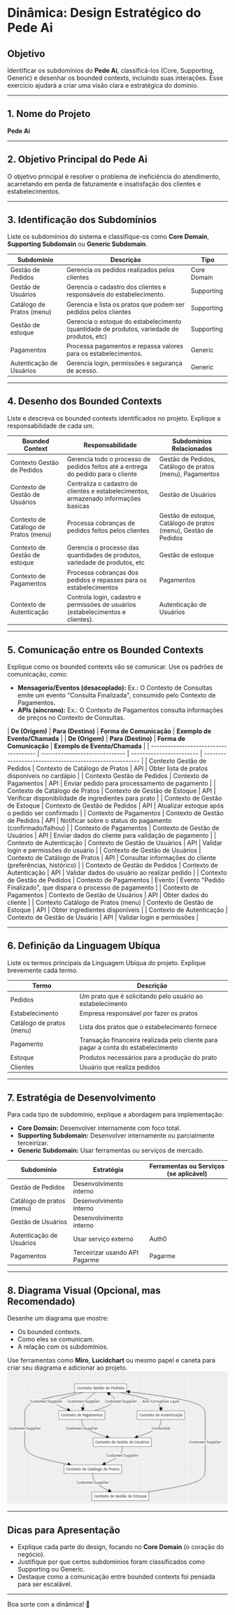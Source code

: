 # Dinâmica: Design Estratégico do Pede Ai

## Objetivo

Identificar os subdomínios do **Pede Ai**, classificá-los (Core, Supporting, Generic) e desenhar os bounded contexts, incluindo suas interações. Esse exercício ajudará a criar uma visão clara e estratégica do domínio.

---

## 1. Nome do Projeto

**Pede Ai**

---

## 2. Objetivo Principal do Pede Ai

O objetivo principal é resolver o problema de ineficiência do atendimento, acarretando em perda de faturamente e insatisfação dos clientes e estabelecimentos.

---

## 3. Identificação dos Subdomínios

Liste os subdomínios do sistema e classifique-os como **Core Domain**, **Supporting Subdomain** ou **Generic Subdomain**.

| **Subdomínio**            | **Descrição**                                                                              | **Tipo**    |
| ------------------------- | ------------------------------------------------------------------------------------------ | ----------- |
| Gestão de Pedidos         | Gerencia os pedidos realizados pelos clientes                                              | Core Domain |
| Gestão de Usuários        | Gerencia o cadastro dos clientes e responsáveis do estabelecimento.                        | Supporting  |
| Catálogo de Pratos (menu) | Gerencia e lista os pratos que podem ser pedidos pelos clientes                            | Supporting  |
| Gestão de estoque         | Gerencia o estoque do estabelecimento (quantidade de produtos, variedade de produtos, etc) | Supporting  |
| Pagamentos                | Processa pagamentos e repassa valores para os estabelecimentos.                            | Generic     |
| Autenticação de Usuários  | Gerencia login, permissões e segurança de acesso.                                          | Generic     |

---

## 4. Desenho dos Bounded Contexts

Liste e descreva os bounded contexts identificados no projeto. Explique a responsabilidade de cada um.

| **Bounded Context**                   | **Responsabilidade**                                                                 | **Subdomínios Relacionados**                                    |
| ------------------------------------- | ------------------------------------------------------------------------------------ | --------------------------------------------------------------- |
| Contexto Gestão de Pedidos            | Gerencia todo o processo de pedidos feitos até a entrega do pedido para o cliente    | Gestão de Pedidos, Catálogo de pratos (menu), Pagamentos        |
| Contexto de Gestão de Usuários        | Centraliza o cadastro de clientes e estabelecimentos, armazenado informações basicas | Gestão de Usuários                                              |
| Contexto de Catálogo de Pratos (menu) | Processa cobranças de pedidos feitos pelos clientes                                  | Gestão de estoque, Catálogo de pratos (menu), Gestão de Pedidos |
| Contexto de Gestão de estoque         | Gerencia o processo das quantidades de produtos, variedade de produtos, etc          | Gestão de estoque                                               |
| Contexto de Pagamentos                | Processa cobranças dos pedidos e repasses para os estabelecimentos                   | Pagamentos                                                      |
| Contexto de Autenticação              | Controla login, cadastro e permissões de usuários (estabelecimentos e clientes).     | Autenticação de Usuários                                        |

---

## 5. Comunicação entre os Bounded Contexts

Explique como os bounded contexts vão se comunicar. Use os padrões de comunicação, como:

- **Mensageria/Eventos (desacoplado):** Ex.: O Contexto de Consultas emite um evento "Consulta Finalizada", consumido pelo Contexto de Pagamentos.
- **APIs (síncrono):** Ex.: O Contexto de Pagamentos consulta informações de preços no Contexto de Consultas.

| **De (Origem)** | **Para (Destino)** | **Forma de Comunicação** | **Exemplo de Evento/Chamada** |
| **De (Origem)** | **Para (Destino)** | **Forma de Comunicação** | **Exemplo de Evento/Chamada** |
| ------------------------------------- | ------------------------------ | ------------------------ | ------------------------------------------------------- |
| Contexto Gestão de Pedidos | Contexto de Catálogo de Pratos | API | Obter lista de pratos disponíveis no cardápio |
| Contexto Gestão de Pedidos | Contexto de Pagamentos | API | Enviar pedido para processamento de pagamento |
| Contexto de Catálogo de Pratos | Contexto de Gestão de Estoque | API | Verificar disponibilidade de ingredientes para prato |
| Contexto de Gestão de Estoque | Contexto de Gestão de Pedidos | API | Atualizar estoque após o pedido ser confirmado |
| Contexto de Pagamentos | Contexto de Gestão de Pedidos | API | Notificar sobre o status do pagamento (confirmado/falhou) |
| Contexto de Pagamentos | Contexto de Gestão de Usuários | API | Enviar dados do cliente para validação de pagamento |
| Contexto de Autenticação | Contexto de Gestão de Usuários | API | Validar login e permissões do usuário |
| Contexto de Gestão de Usuários | Contexto de Catálogo de Pratos | API | Consultar informações do cliente (preferências, histórico) |
| Contexto de Gestão de Pedidos | Contexto de Autenticação | API | Validar dados do usuário ao realizar pedido |
| Contexto de Gestão de Pedidos | Contexto de Pagamentos | Evento | Evento "Pedido Finalizado", que dispara o processo de pagamento |
| Contexto de Pagamentos | Contexto de Gestão de Usuários | API | Obter dados do cliente |
| Contexto Catálogo de Pratos (menu) | Contexto de Gestão de Estoque | API | Obter ingredientes disponíveis |
| Contexto de Autenticação | Contexto de Gestão de Usuário | API | Validar login e permissões |

---

## 6. Definição da Linguagem Ubíqua

Liste os termos principais da Linguagem Ubíqua do projeto. Explique brevemente cada termo.

| **Termo**                 | **Descrição**                                                                      |
| ------------------------- | ---------------------------------------------------------------------------------- |
| Pedidos                   | Um prato que é solicitando pelo usuário ao estabelecimento                         |
| Estabelecimento           | Empresa responsável por fazer os pratos                                            |
| Catálogo de pratos (menu) | Lista dos pratos que o estabelecimento fornece                                     |
| Pagamento                 | Transação financeira realizada pelo cliente para pagar a conta do estabelecimento  |
| Estoque                   | Produtos necessários para a produção do prato                                      |
| Clientes                  | Usuário que realiza pedidos                                                        |

---

## 7. Estratégia de Desenvolvimento

Para cada tipo de subdomínio, explique a abordagem para implementação:

- **Core Domain:** Desenvolver internamente com foco total.
- **Supporting Subdomain:** Desenvolver internamente ou parcialmente terceirizar.
- **Generic Subdomain:** Usar ferramentas ou serviços de mercado.

| **Subdomínio**            | **Estratégia**                 | **Ferramentas ou Serviços (se aplicável)** |
| ------------------------- | ------------------------------ | ------------------------------------------ |
| Gestão de Pedidos         | Desenvolvimento interno        |                                            |
| Catálogo de pratos (menu) | Desenvolvimento interno        |                                            |
| Gestão de Usuários        | Desenvolvimento interno        |                                            |
| Autenticação de Usuários  | Usar serviço externo           | Auth0                                      |
| Pagamentos                | Terceirizar usando API Pagarme | Pagarme                                    |

---

## 8. Diagrama Visual (Opcional, mas Recomendado)

Desenhe um diagrama que mostre:

- Os bounded contexts.
- Como eles se comunicam.
- A relação com os subdomínios.

Use ferramentas como **Miro**, **Lucidchart** ou mesmo papel e caneta para criar seu diagrama e adicionar ao projeto.
![Diagrama Visual](./diagrama_aula_2.png)

---

## Dicas para Apresentação

- Explique cada parte do design, focando no **Core Domain** (o coração do negócio).
- Justifique por que certos subdomínios foram classificados como Supporting ou Generic.
- Destaque como a comunicação entre bounded contexts foi pensada para ser escalável.

---

Boa sorte com a dinâmica! 🚀
